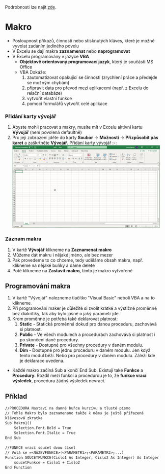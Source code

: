 Podrobnosti lze najít [zde](https://github.com/Vofy/Maturita/blob/main/Informa%C4%8Dn%C3%AD%20a%20komunika%C4%8Dn%C3%AD%20technologie/Dal%C5%A1%C3%AD%20materi%C3%A1ly/06_Makra_uvod.pdf).

# Makro
* Posloupnost příkazů, činností nebo stisknutých kláves, které je možné vyvolat zadáním jediného povelu
* V Excelu se dají makra **zaznamenat** nebo **naprogramovat**
* V Excelu programovány v jazyce **VBA**
    * **Objektově orientovaný programovací jazyk**, který je součásti MS Office
    * VBA Dokáže:
        1. zautomatizovat opakující se činnosti (zrychlení práce a předejde se možným chybám)
        1. připravit data pro převod mezi aplikacemi (např. z Excelu do relační databáze)
        1. vytvořit vlastní funkce
        1. pomocí formulářů vytvořit celé aplikace

### Přidání karty vývojář
1. Abyste mohli pracovat s makry, musíte mít v Excelu aktivní kartu **Vývojář** (není povolená defaultně)
1. Pro její zobrazení jděte do karty **Soubor** -> **Možnosti** -> **Přizpůsobit pás karet** a zaškrtněte **Vývojář**.
   Přidání karty vývojář
   :-:
   <img src="images/excel-pridani-karty-vyvojar.gif" alt="Absolutní odkazování"></img>

### Záznam makra
1. V kartě **Vývojář** klikneme na **Zaznamenat makro**
1. Můžeme dát makru i nějaké jméno, ale bez mezer
1. Pak provedeme to co chceme, tedy uděláme obsah makra, např. klikneme na nějaké buňky a dáme delete
1. Poté klikneme na **Zastavit makro**, tímto je makro vytvořené

## Programování makra
1. V kartě "Vývojář" nalezneme tlačítko "Visual Basic" neboli VBA a na to klikneme. 
1. Při programování maker je důležité si zvolit krátké a výstižné proměnné bez diakritiky, tak aby bylo jasné o jaký parametr jde. 
1. Krom proměnné je potřeba také deklarovat platnost:
    1. **Static** - Statická proměnná dokud pro danou proceduru, zachovává si platnost.
    1. **Public** - Ve všech modulech a procedurách zachovává si platnost i po skončení dané procedury.
    1. **Private** - Dostupné pro všechny procedury v daném modulu.
    1. **Dim** - Dostupné pro jednu proceduru v daném modulu. Jen když tento modul běží. Nebo pro procedury v daném modulu. Záleží kde je deklarace uvedena.
* Každé makro začíná Sub a končí End Sub. Existují také **Funkce** a **Procedury**. Rozdíl mezi funkcí a procedurou je to, že **funkce vrací výsledek**, procedura žádný výsledek nevrací. 

## Příklad
```VB
//PROCEDURA Nastaví na danné buňce kurzívu a tlusté písmo 
// Tohle Makro bylo zaznamenáno takže k němu je ještě přiřazená klávesová zkratka
Sub Makro1()
    Selection.Font.Bold = True
    Selection.Font.Italic = True
End Sub

//FUNKCE vrací součet dvou čísel 
// Volá se =<NÁZEVFUNKCE>(<PARAMETR1>;<PARAMETR2>;...)
Function SOUCETFUNKCE(Cislo1 As Integer, Cislo2 As Integer) As Integer
    soucetFunkce = Cislo1 + Cislo2
End Function
```
